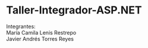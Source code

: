# Taller-Integrador-ASP.NET
Integrantes:<br>
María Camila Lenis Restrepo<br>
Javier Andrés Torres Reyes<br>
